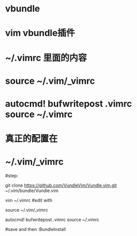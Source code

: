 # vbundle
# vim vbundle插件

# ~/.vimrc 里面的内容

# source ~/.vim/_vimrc       
# autocmd! bufwritepost .vimrc source ~/.vimrc

# 真正的配置在

# ~/.vim/_vimrc

#step:

git clone https://github.com/VundleVim/Vundle.vim.git ~/.vim/bundle/Vundle.vim

vim ~/.vimrc  #edit with 

source ~/.vim/_vimrc       

autocmd! bufwritepost .vimrc source ~/.vimrc

#save and then 
:BundleInstall 


